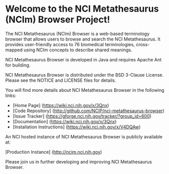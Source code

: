Welcome to the NCI Metathesaurus (NCIm) Browser Project!
==============================

The NCI Metathesaurus (NCIm) Browser is a web-based terminology browser that allows users to browse 
and search the NCI Metathesaurus. It provides user-friendly access to 76 biomedical terminologies, 
cross-mapped using NCIm concepts to describe shared meanings.

NCI Metathesaurus Browser is developed in Java and requires Apache Ant for building.

NCI Metathesaurus Browser is distributed under the BSD 3-Clause License.
Please see the NOTICE and LICENSE files for details.

You will find more details about NCI Metathesaurus Browser in the following links:

 * [Home Page] (https://wiki.nci.nih.gov/x/3Qnx)
 * [Code Repository] (http://github.com/NCIP/nci-metathesaurus-browser)
 * [Issue Tracker] (https://gforge.nci.nih.gov/tracker/?group_id=600)
 * [Documentation] (https://wiki.nci.nih.gov/x/3Qnx)
 * [Installation Instructions] (https://wiki.nci.nih.gov/x/V4DQAw)
 
An NCI hosted instance of NCI Metathesaurus Browser is publicly available at:

[Production Instance] (http://ncim.nci.nih.gov)
 
Please join us in further developing and improving NCI Metathesaurus Browser.
